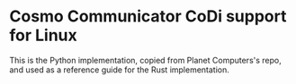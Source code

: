 # Cosmo Communicator CoDi support for Linux

This is the Python implementation, copied from Planet Computers's repo, and used
as a reference guide for the Rust implementation.
